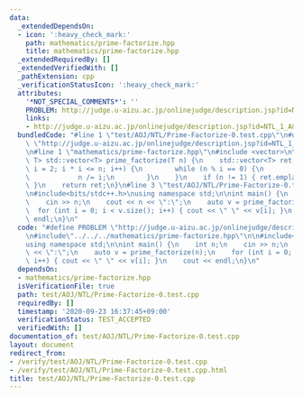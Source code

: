 ```yaml
---
data:
  _extendedDependsOn:
  - icon: ':heavy_check_mark:'
    path: mathematics/prime-factorize.hpp
    title: mathematics/prime-factorize.hpp
  _extendedRequiredBy: []
  _extendedVerifiedWith: []
  _pathExtension: cpp
  _verificationStatusIcon: ':heavy_check_mark:'
  attributes:
    '*NOT_SPECIAL_COMMENTS*': ''
    PROBLEM: http://judge.u-aizu.ac.jp/onlinejudge/description.jsp?id=NTL_1_A&lang=ja
    links:
    - http://judge.u-aizu.ac.jp/onlinejudge/description.jsp?id=NTL_1_A&lang=ja
  bundledCode: "#line 1 \"test/AOJ/NTL/Prime-Factorize-0.test.cpp\"\n#define PROBLEM\
    \ \"http://judge.u-aizu.ac.jp/onlinejudge/description.jsp?id=NTL_1_A&lang=ja\"\
    \n#line 1 \"mathematics/prime-factorize.hpp\"\n#include <vector>\n\ntemplate<typename\
    \ T> std::vector<T> prime_factorize(T n) {\n    std::vector<T> ret;\n    for (T\
    \ i = 2; i * i <= n; i++) {\n        while (n % i == 0) {\n            ret.emplace_back(i);\n\
    \            n /= i;\n        }\n    }\n    if (n != 1) { ret.emplace_back(n);\
    \ }\n    return ret;\n}\n#line 3 \"test/AOJ/NTL/Prime-Factorize-0.test.cpp\"\n\
    \n#include<bits/stdc++.h>\nusing namespace std;\n\nint main() {\n    int n;\n\
    \    cin >> n;\n    cout << n << \":\";\n    auto v = prime_factorize(n);\n  \
    \  for (int i = 0; i < v.size(); i++) { cout << \" \" << v[i]; }\n    cout <<\
    \ endl;\n}\n"
  code: "#define PROBLEM \"http://judge.u-aizu.ac.jp/onlinejudge/description.jsp?id=NTL_1_A&lang=ja\"\
    \n#include\"../../../mathematics/prime-factorize.hpp\"\n\n#include<bits/stdc++.h>\n\
    using namespace std;\n\nint main() {\n    int n;\n    cin >> n;\n    cout << n\
    \ << \":\";\n    auto v = prime_factorize(n);\n    for (int i = 0; i < v.size();\
    \ i++) { cout << \" \" << v[i]; }\n    cout << endl;\n}\n"
  dependsOn:
  - mathematics/prime-factorize.hpp
  isVerificationFile: true
  path: test/AOJ/NTL/Prime-Factorize-0.test.cpp
  requiredBy: []
  timestamp: '2020-09-23 16:37:45+09:00'
  verificationStatus: TEST_ACCEPTED
  verifiedWith: []
documentation_of: test/AOJ/NTL/Prime-Factorize-0.test.cpp
layout: document
redirect_from:
- /verify/test/AOJ/NTL/Prime-Factorize-0.test.cpp
- /verify/test/AOJ/NTL/Prime-Factorize-0.test.cpp.html
title: test/AOJ/NTL/Prime-Factorize-0.test.cpp
---
```

